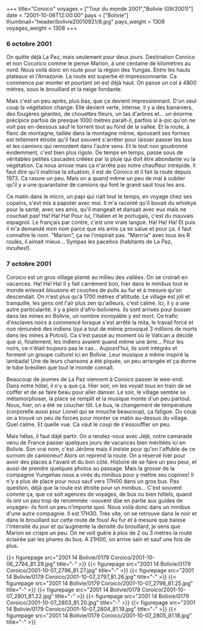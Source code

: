 +++
title="Coroico"
voyages = ["Tour du monde 2001","Bolivie (09/2001)"]
date = "2001-10-06T12:00:00"
pays = ["Bolivie"]
thumbnail="header/bolivie20010921/8.jpg"
pays_weight = 1308
voyages_weight = 1308
+++
### 6 octobre 2001

 On quitte déjà La Paz, mais seulement pour deux jours. Destination Coroico 
et non Cocorico comme le pense Marion, à une centaine de kilomètres au nord. 
Nous voilà donc en route pour la région des Yungas. Entre les hauts plateaux 
et l'Amazonie. La route est superbe et impressionnante. Ca commence par monter 
et pourtant on est déjà haut. On passe un col à 4800 mètres, sous le brouillard 
et la neige fondante.

Mais c'est un peu après, plus bas, que ça devient impressionnant. D'un seul 
coup la végétation change. Elle devient verte, intense, il y a des bananiers, 
des fougères géantes, de chouettes fleurs, un tas d'arbres et... un énorme précipice 
parfois de presque 1000 mètres paraît-il, parfois si à-pic qu'on ne voit pas 
en-dessous sauf le torrent tout au fond de la vallée. Et la route, à flanc de 
montagne, taillée dans la montagne même, épousant ses formes est tellement étroite 
qu'il faut souvent s'arrêter pour laisser passer les bus et les camions qui 
remontent dans l'autre sens. Et le tout non goudronné évidemment, c'est bien 
plus rigolo. De temps en temps, passe sous de véritables petites cascades créées 
par la pluie qui doit être abondante vu la végétation. Ca nous arrose mais ça 
n'arrête pas notre chauffeur intrépide. Il faut dire qu'il maîtrise la situation, 
il est de Coroico et il fait la route depuis 1973. Ca rasure un peu. Mais on 
a quand même un peu de mal à oublier qu'il y a une quarantaine de camions qui 
font le grand saut tous les ans.

Ce matin dans le micro, un papi qui riait tout le temps, en voyage chez ses 
copains, s'est mis à papoter avec moi. Il m'a raconté qu'il buvait du whiskye 
pour la santé, avec ses amis, qu'il mangeait et dansait avec eux mais ne couchait 
pas! Ha! Ha! Ha! Pour lui, l'italien et le portugais, c'est du mauvais espagnol. 
Le français par contre, c'est une vraie langue. Ha! Ha! Ha! Et puis il m'a demandé 
mon nom parce que els amis ça se salue et pour ça. il faut connaître le nom. 
"Marion", ça ne l'inspirait pas. "Marrria" avec tous les R roulés, il aimait 
mieux... Sympas les paceños (habitants de La Paz, incultes!).

### 7 octobre 2001

Coroico est un gros village planté au milieu des vallées. On se croirait en 
vacances. Ha! Ha! Ha! Il y fait carrément bon, hier dans le minibus tout le 
monde enlevait blousons et couches de pulls au fur et à mesure qu'on descendait. 
On n'est plus qu'à 1700 mètres d'altitude. Le village est joli et tranquille, 
les gens ont l'air plus zen qu'ailleurs, c'est calme. Ici, il y a une autre 
particularité, il y a plein d'afro-boliviens. Ils sont arrivés pour bosser dans 
les mines en Bolivie, un nombre incroyable y est mort. Ce trafic d'esclaves 
noirs a commencé lorsque s'est arrêté la mita, le travail forcé et non rémunéré 
des indiens (qui a tout de même provoqué 3 millions de morts dans les mines 
à Potosi). Ca s'est passé au moment où le Vatican a décidé que si, finalement, 
les indiens avaient quand même une âme... Pour les noirs, ce n'était toujours 
pas le cas... Aujourd'hui, ils sont intégrés et forment un groupe culturel ici 
en Bolivie. Leur musique a même inspiré la lambada! Une de leurs chansons a 
été piquée, un peu arrangée et ça donne le tube brésilien que tout le monde 
connaît.

Beaucoup de jeumes de La Paz viennent à Coroico passer le wee-end. Dans notre 
hôtel, il n'y a que ça. Hier soir, on les voyait tous en train de se coiffer 
et de se faire beau pour aller danser. Le soir, le village semble se métamorphoser, 
la place se remplit et la musique monte d'un peu partout. Nous, hier, on a été 
se coucher tôt. Le bus, le changement de température (corporelle aussi pour 
Lionel qui se mouche beaucoup), ça fatigue. Du coup on a trouvé un peu de forces 
pour monter ce matin au-dessus du village. Quel calme. Et quelle vue. Ca vaut 
le coup de s'essouffler un peu.

Mais hélas, il faut dájè partir. On a rendez-vous avec Jéjé, notre camarade 
venu de France passer quelques jours de vacances bien méritées ici en Bolivie. 
Son vrai nom, c'est Jérôme mais il insiste pour qu'on l'affuble de ce surnom 
de camioneur! Alors on reprend la route. On a réservé hier pour avoir des places 
à l'avant et du bon côté. Histoire de se faire un peu peur, et aussi de prendre 
quelques photos au passage. Mais la grosse de la compagnie Yungeñas nous a virés 
du minibus pour y mettre ses copines! Il n'y a plus de place pour nous sauf 
vers 17H00 dans un gros bus. Pas question, déjà que la route est étroite pour 
un minibus... C'est souvent comme ça, que ce soit agences de voyages, de bus 
ou bien hôtels, quand ils ont un peu trop de renommée -souvent dûe en partie 
aux guides de voyages- ils font un peu n'importe quoi. Nous voilà donc dans 
un minibus d'une autre compagnie. Il est 17H30. Très vite, on se retrouve dans 
le noir et dans le brouillard sur cette route de fous! Au fur et à mesure que 
baisse l'intensité du jour et qu'augmente la densité du brouillard, je sens 
que Marion se crispe un peu. On ne voit guère à plus de 2 ou 3 mètres la route 
éclairée par les phares du bus. A 21H00, on arrive sain et sauf une fois de 
plus. 


<div id="TOTO">{{< figurepage src="2001 14 Bolivie/0179 Coroico/2001-10-06_2794_81.29.jpg" title="-"  >}}
{{< figurepage src="2001 14 Bolivie/0179 Coroico/2001-10-07_2796_81.27.jpg" title="-"  >}}
{{< figurepage src="2001 14 Bolivie/0179 Coroico/2001-10-07_2797_81.26.jpg" title="-"  >}}
{{< figurepage src="2001 14 Bolivie/0179 Coroico/2001-10-07_2798_81.25.jpg" title="-"  >}}
{{< figurepage src="2001 14 Bolivie/0179 Coroico/2001-10-07_2801_81.22.jpg" title="-"  >}}
{{< figurepage src="2001 14 Bolivie/0179 Coroico/2001-10-07_2803_81.20.jpg" title="-"  >}}
{{< figurepage src="2001 14 Bolivie/0179 Coroico/2001-10-07_2804_81.19.jpg" title="-"  >}}
{{< figurepage src="2001 14 Bolivie/0179 Coroico/2001-10-07_2805_81.18.jpg" title="-"  >}}
</DIV>

